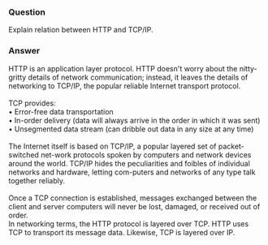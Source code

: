 ### Question
Explain relation between HTTP and TCP/IP.


### Answer
HTTP is an application layer protocol. HTTP doesn't worry about the
nitty-gritty details of network communication; instead, it leaves the
details of networking to TCP/IP, the popular reliable Internet transport
protocol.\
\
TCP provides:\
• Error-free data transportation\
• In-order delivery (data will always arrive in the order in which it
was sent)\
• Unsegmented data stream (can dribble out data in any size at any
time)\
\
The Internet itself is based on TCP/IP, a popular layered set of
packet-switched net-work protocols spoken by computers and network
devices around the world. TCP/IP hides the peculiarities and foibles of
individual networks and hardware, letting com-puters and networks of any
type talk together reliably.\
\
Once a TCP connection is established, messages exchanged between the
client and server computers will never be lost, damaged, or received out
of order.\
In networking terms, the HTTP protocol is layered over TCP. HTTP uses
TCP to transport its message data. Likewise, TCP is layered over IP.


